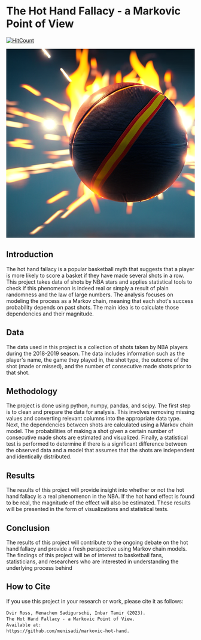 # The Hot Hand Fallacy - a Markovic Point of View

[![HitCount](https://hits.dwyl.com/menisadi/markovic-hot-hand.svg?style=flat-square)](http://hits.dwyl.com/menisadi/markovic-hot-hand)

![banner](Graphics/basketball.png)

## Introduction

The hot hand fallacy is a popular basketball myth that suggests that a player is more likely to score a basket if they have made several shots in a row. This project takes data of shots by NBA stars and applies statistical tools to check if this phenomenon is indeed real or simply a result of plain randomness and the law of large numbers. The analysis focuses on modeling the process as a Markov chain, meaning that each shot's success probability depends on past shots. The main idea is to calculate those dependencies and their magnitude.

## Data

The data used in this project is a collection of shots taken by NBA players during the 2018-2019 season. The data includes information such as the player's name, the game they played in, the shot type, the outcome of the shot (made or missed), and the number of consecutive made shots prior to that shot.

## Methodology

The project is done using python, numpy, pandas, and scipy. The first step is to clean and prepare the data for analysis. This involves removing missing values and converting relevant columns into the appropriate data type. Next, the dependencies between shots are calculated using a Markov chain model. The probabilities of making a shot given a certain number of consecutive made shots are estimated and visualized. Finally, a statistical test is performed to determine if there is a significant difference between the observed data and a model that assumes that the shots are independent and identically distributed.

## Results

The results of this project will provide insight into whether or not the hot hand fallacy is a real phenomenon in the NBA. If the hot hand effect is found to be real, the magnitude of the effect will also be estimated. These results will be presented in the form of visualizations and statistical tests.

## Conclusion

The results of this project will contribute to the ongoing debate on the hot hand fallacy and provide a fresh perspective using Markov chain models. The findings of this project will be of interest to basketball fans, statisticians, and researchers who are interested in understanding the underlying process behind

## How to Cite
If you use this project in your research or work, please cite it as follows:
```
Dvir Ross, Menachem Sadigurschi, Inbar Tamir (2023).  
The Hot Hand Fallacy - a Markovic Point of View.  
Available at: 
https://github.com/menisadi/markovic-hot-hand.
```
